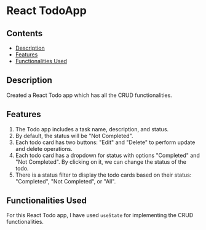 # React TodoApp

## Contents
- [Description](#description)
- [Features](#features)
- [Functionalities Used](#functionalities-used)

## Description
Created a React Todo app which has all the CRUD functionalities.

## Features
1. The Todo app includes a task name, description, and status.
2. By default, the status will be "Not Completed".
3. Each todo card has two buttons: "Edit" and "Delete" to perform update and delete operations.
4. Each todo card has a dropdown for status with options "Completed" and "Not Completed". By clicking on it, we can change the status of the todo.
5. There is a status filter to display the todo cards based on their status: "Completed", "Not Completed", or "All".

## Functionalities Used
For this React Todo app, I have used `useState` for implementing the CRUD functionalities.
